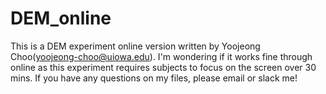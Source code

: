 # DEM_online
This is a DEM experiment online version written by Yoojeong Choo(yoojeong-choo@uiowa.edu). 
I'm wondering if it works fine through online as this experiment requires subjects to focus on the screen over 30 mins. 
If you have any questions on my files, please email or slack me! 


